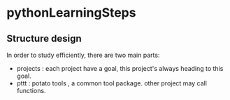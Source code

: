 # pythonLearningSteps
## Structure design
In order to study efficiently, there are two main parts:
* projects : each project have a goal, this project's always heading to this goal.
* pttt : potato tools , a common tool package. other project may call functions.
